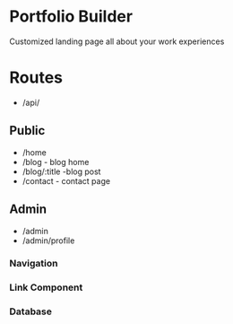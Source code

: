 # Portfolio Builder

Customized landing page all about your work experiences

# Routes

-   /api/

## Public

-   /home
-   /blog - blog home
-   /blog/:title -blog post
-   /contact - contact page

## Admin

-   /admin
-   /admin/profile

### Navigation

### Link Component

### Database
